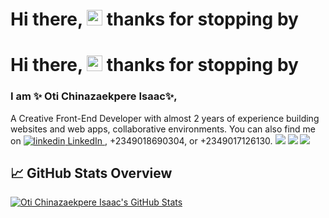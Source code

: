 
# Hi there, <img src="https://raw.githubusercontent.com/MartinHeinz/MartinHeinz/master/wave.gif" width="25px"> thanks for stopping by
# Hi there, <img src="https://raw.githubusercontent.com/MartinHeinz/MartinHeinz/master/wave.gif" width="25px" height="25px"> thanks for stopping by

### I am ✨ Oti Chinazaekpere Isaac✨,

A Creative Front-End Developer with almost 2 years of experience building websites and web apps, collaborative environments. You can also find me on 
<a href="https://www.linkedin.com/in/chinaza-oti/" rel="nofollow noreferrer">
  <img src="https://i.stack.imgur.com/gVE0j.png" alt="linkedin"> LinkedIn
</a>, +2349018690304, or +2349017126130.
![](https://img.shields.io/badge/Code-JavaScript-informational?style=flat&logo=javascript&logoColor=white&color=2bbc8a)
![](https://img.shields.io/badge/Code-React-informational?style=flat&logo=react&logoColor=white&color=2bbc8a)
![](https://img.shields.io/badge/Tools-Jest-informational?style=flat&logo=jest&logoColor=white&color=2bbc8a)

## &#x1f4c8; GitHub Stats Overview
<a href="https://github.com/otiisaac199">
  <img align="center" src="https://github-readme-stats.vercel.app/api?username=otiisaac199&count_private=true&show_icons=true&theme=dracula" alt="Oti Chinazaekpere Isaac's GitHub Stats" />
</a>

<!---
otiisaac199/otiisaac199 is a ✨ special ✨ repository because its `README.md` (this file) appears on your GitHub profile.
You can click the Preview link to take a look at your changes.
--->
